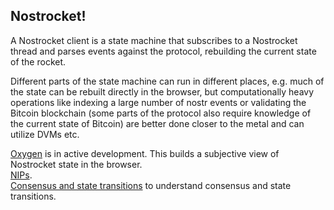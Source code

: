 ## Nostrocket!

A Nostrocket client is a state machine that subscribes to a Nostrocket thread and parses events against the protocol, rebuilding the current state of the rocket. 

Different parts of the state machine can run in different places, e.g. much of the state can be rebuilt directly in the browser, but computationally heavy operations like indexing a large number of nostr events or validating the Bitcoin blockchain (some parts of the protocol also require knowledge of the current state of Bitcoin) are better done closer to the metal and can utilize DVMs etc.

[Oxygen](https://github.com/nostrocket/oxygen) is in active development. This builds a subjective view of Nostrocket state in the browser.   
[NIPs](https://github.com/nostrocket/NIPS).   
[Consensus and state transitions](https://github.com/nostrocket/NIPS/blob/main/state.md) to understand consensus and state transitions.
